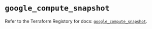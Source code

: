 # `google_compute_snapshot`

Refer to the Terraform Registory for docs: [`google_compute_snapshot`](https://registry.terraform.io/providers/hashicorp/google/5.7.0/docs/resources/compute_snapshot).
